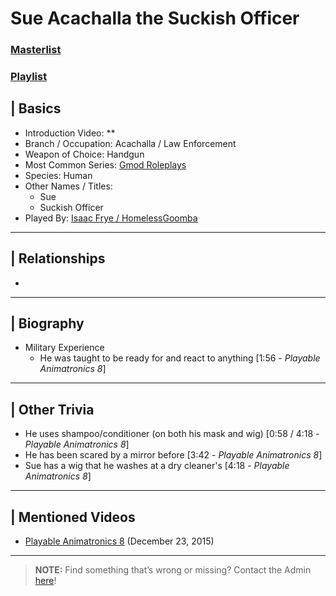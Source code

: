 # Sue Acachalla the Suckish Officer
### [Masterlist]()
### [Playlist](https://www.youtube.com/playlist?list=PLwljWXtmIKiTo19d1yk-ieYjbGcMzdzd8)

## | Basics
- Introduction Video: **
- Branch / Occupation: Acachalla / Law Enforcement
- Weapon of Choice: Handgun
- Most Common Series: [Gmod Roleplays](6.Series/Gmod/Roleplays.md)
- Species: Human
- Other Names / Titles:
  - Sue
  - Suckish Officer
- Played By: [Isaac Frye / HomelessGoomba](3.Siblings/3.4.Isaac-Frye-HomelessGoomba.md)

----

## | Relationships
- 

----

## | Biography
- Military Experience
  - He was taught to be ready for and react to anything \[1:56 - *Playable Animatronics 8*]

----

## | Other Trivia
- He uses shampoo/conditioner \(on both his mask and wig) \[0:58 / 4:18 - *Playable Animatronics 8*]
- He has been scared by a mirror before \[3:42 - *Playable Animatronics 8*]
- Sue has a wig that he washes at a dry cleaner's \[4:18 - *Playable Animatronics 8*]

----

## | Mentioned Videos
- [Playable Animatronics 8](https://www.youtube.com/watch?v=KByoXkGBzWo) \(December 23, 2015)

----

> **NOTE:** Find something that’s wrong or missing? Contact the Admin [here](../chapter_2.md)!